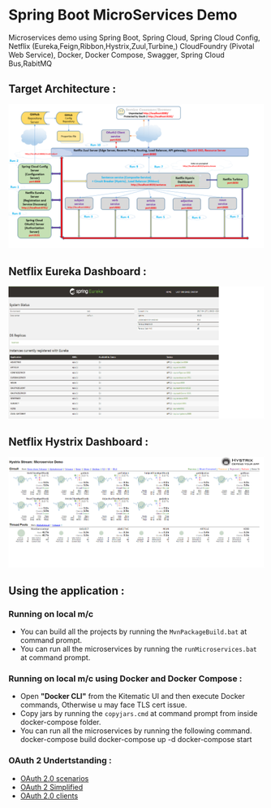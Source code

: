 # Spring Boot MicroServices Demo
Microservices demo using Spring Boot, Spring Cloud, Spring Cloud Config, Netflix (Eureka,Feign,Ribbon,Hystrix,Zuul,Turbine,) 
CloudFoundry (Pivotal Web Service), Docker, Docker Compose, Swagger, Spring Cloud Bus,RabitMQ

## Target Architecture :
![Target Architecture](/images/Microservice_Demo_Architecture.png)

## Netflix Eureka Dashboard :
![Eureka Dashboard](/images/Eureka-Server-Dashboard.png)

## Netflix Hystrix Dashboard :
![Hystrix Dashboard](/images/Hystrix-Dashboard.png)

## Using the application :

### Running on local m/c
* You can build all the projects by running the `MvnPackageBuild.bat` at command prompt.
* You can run all the microservices by running the `runMicroservices.bat` at command prompt.     

### Running on local m/c using Docker and Docker Compose :
* Open **"Docker CLI"** from the Kitematic UI and then execute Docker commands, Otherwise u may face TLS cert issue.
* Copy jars by running the `copyjars.cmd` at command prompt from inside docker-compose folder.
* You can run all the microservices by running the following command.     
docker-compose build
docker-compose up -d
docker-compose start

### OAuth 2 Undertstanding :
* <a href="https://malalanayake.wordpress.com/tag/oauth-2-0-scenarios/">OAuth 2.0 scenarios</a>
* <a href="https://aaronparecki.com/oauth-2-simplified/">OAuth 2 Simplified</a>
* <a href="https://www.ibm.com/developerworks/security/library/se-oauthjavapt1/index.html?ca=drs-">OAuth 2.0 clients</a>


